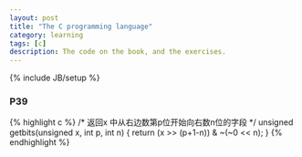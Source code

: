 ```yaml
---
layout: post
title: "The C programming language"
category: learning 
tags: [c]
description: The code on the book, and the exercises.
---
```

{% include JB/setup %}

 ### P39
{% highlight c %}
/* 返回x 中从右边数第p位开始向右数n位的字段 */
unsigned getbits(unsigned x, int p, int n)
{
    return (x >> (p+1-n)) & ~(~0 << n);
}
{% endhighlight %}

